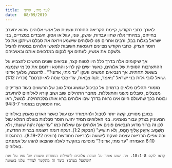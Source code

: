 ```yaml
---
title:  עד מתי, אדוני?
date:   08/09/2019
---
```


לאורך כתבי הקודש, קיימת הקריאה החוזרת ונשנית של אנשי אלוהים שהוא יתערב בחייהם, במיוחד אלה שחוו עבדות, עושק, עוני, עוול או אסון. העבדים במצריים, בני ישראל בגלות בבל, ורבים אחרים פנו לאלוהים שישמע ויראה את סבלם ושיתקן את כל חוסר הצדק. כתבי הקודש מציעים דוגמאות חשובות למעשי אלוהים במטרה להציל ולשקם את אנשיו, לעתים אף לנקום במדכאים אותם ובאויביהם.

אך שיקומים אלה בדרך כלל היו לטווח קצר, ונביאים שונים המשיכו להצביע על ההתערבות הסופית של אלוהים, כאשר ישים קץ לרוע והחטא וירומם את כל מי שנמצא בשאול תחתית. אך הנביאים המשיכו וזעקו "עד מתי, אדוני?" . לדוגמה, מלאך אדוני שואל לגבי גלות בני ישראל "וַיֹּאמַר, יְהוָה צְבָאוֹת, עַד-מָתַי אַתָּה לֹא-תְרַחֵם" (זכריה 1:12). 

מזמורי תהלים מלאים ברמזים על כביכול שגשוג ומזל טוב של הרשעים בעוד הצדיקים מנוצלים, סובלים מעוני והתעללות. מחבר התהילים שוב ושוב קורא לאלוהים להתערב ובוטח בכך שהעולם היום אינו נראה בדרך שבו אלוהים ברא אותו מלכתחילה. למשל, ראו את הפסוקים במזמור 94:3-7. 

במובן מסויים, קשה יותר לסבול ולהתמודד עם עוול כאשר האדם מאמין באלוהים המעוניין בצדק עבור מאמיניו. בני האלוהים תמיד יחושו חוסר סבלנות בעולם המלא עוול לכן זה ברור מדוע הנביאים פונים אל אלוהים עם שאלות כמו "עַד-אָנָה יְהוָה שִׁוַּעְתִּי, וְלֹא תִשְׁמָע:  אֶזְעַק אֵלֶיךָ חָמָס, וְלֹא תוֹשִׁיעַ" (חבקוק 1:2). זעקה דומה רשומה בברית החדשה, ובה אפילו הבריאה עצמה זועקת לישועה ולבריאה מחודשת (רומים 8:19-22). בהתגלות 6:10 האמירה "עד מתי, אדוני?" מופיעה בהקשר לאלה שהוצאו להורג על אמונתם באלוהים. 

`קראו לוקס 18:1-8. מה ישוע אומר על תגובת אלוהים לתפילות החוזרות ונשנות של עמו על מנת שיפעל בעדם? כיצד זה מתקשר לצורך שלנו באמונה?`